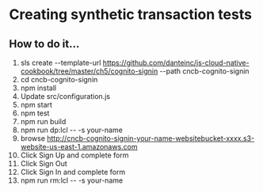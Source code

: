 # Creating synthetic transaction tests

## How to do it...
1. sls create --template-url https://github.com/danteinc/js-cloud-native-cookbook/tree/master/ch5/cognito-signin --path cncb-cognito-signin
2. cd cncb-cognito-signin
3. npm install
4. Update src/configuration.js
4. npm start
5. npm test
6. npm run build
7. npm run dp:lcl -- -s your-name
8. browse http://cncb-cognito-signin-your-name-websitebucket-xxxx.s3-website-us-east-1.amazonaws.com
9. Click Sign Up and complete form
10. Click Sign Out
11. Click Sign In and complete form
12. npm run rm:lcl -- -s your-name
